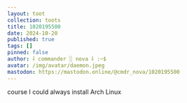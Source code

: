 ```yaml
---
layout: toot
collection: toots
title: 1020195500
date: 2024-10-20
published: true
tags: []
pinned: false
author: ⸸ commander ░ nova ⸸ :~$
avatar: /img/avatar/daemon.jpeg
mastodon: https://mastodon.online/@cmdr_nova/1020195500
---
```


course I could always install Arch Linux
